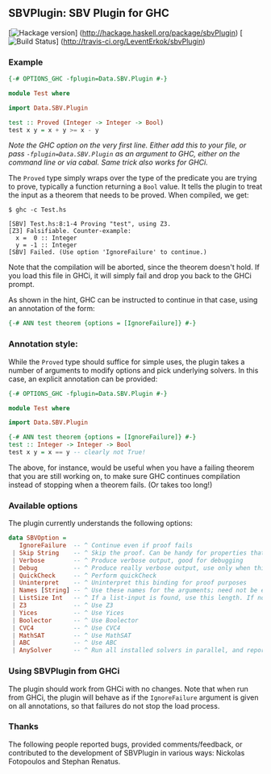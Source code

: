 ## SBVPlugin: SBV Plugin for GHC

[![Hackage version](http://budueba.com/hackage/sbvPlugin)]
		   (http://hackage.haskell.org/package/sbvPlugin)
[![Build Status](http://img.shields.io/travis/LeventErkok/sbvPlugin.svg?label=Build)]
                (http://travis-ci.org/LeventErkok/sbvPlugin)

### Example

```haskell
{-# OPTIONS_GHC -fplugin=Data.SBV.Plugin #-}

module Test where

import Data.SBV.Plugin

test :: Proved (Integer -> Integer -> Bool)
test x y = x + y >= x - y
```

*Note the GHC option on the very first line. Either add this to your file, or pass `-fplugin=Data.SBV.Plugin` as an
argument to GHC, either on the command line or via cabal. Same trick also works for GHCi.*

The `Proved` type simply wraps over the type of the predicate you are trying to prove, typically a function
returning a `Bool` value. It tells the plugin to treat the input as a theorem that needs to be proved.
When compiled, we get:

```
$ ghc -c Test.hs

[SBV] Test.hs:8:1-4 Proving "test", using Z3.
[Z3] Falsifiable. Counter-example:
  x =  0 :: Integer
  y = -1 :: Integer
[SBV] Failed. (Use option 'IgnoreFailure' to continue.)
```

Note that the compilation will be aborted, since the theorem doesn't hold. If you load this file in GHCi, it will simply
fail and drop you back to the GHCi prompt.

As shown in the hint, GHC
can be instructed to continue in that case, using an annotation of the form:

```haskell
{-# ANN test theorem {options = [IgnoreFailure]} #-}
```

### Annotation style:
While the `Proved` type should suffice for simple uses, the plugin takes a number of arguments to modify
options and pick underlying solvers. In this case, an explicit annotation can be provided:

```haskell
{-# OPTIONS_GHC -fplugin=Data.SBV.Plugin #-}

module Test where

import Data.SBV.Plugin

{-# ANN test theorem {options = [IgnoreFailure]} #-}
test :: Integer -> Integer -> Bool
test x y = x == y -- clearly not True!
```

The above, for instance, would be useful when you have a failing theorem that you are still working on, to make sure
GHC continues compilation instead of stopping when a theorem fails. (Or takes too long!)

### Available options

The plugin currently understands the following options:

```haskell
data SBVOption =
   IgnoreFailure  -- ^ Continue even if proof fails
 | Skip String    -- ^ Skip the proof. Can be handy for properties that we currently do not want to focus on.
 | Verbose        -- ^ Produce verbose output, good for debugging
 | Debug          -- ^ Produce really verbose output, use only when things go really wrong!
 | QuickCheck     -- ^ Perform quickCheck
 | Uninterpret    -- ^ Uninterpret this binding for proof purposes
 | Names [String] -- ^ Use these names for the arguments; need not be exhaustive
 | ListSize Int   -- ^ If a list-input is found, use this length. If not specified, we will complain!
 | Z3             -- ^ Use Z3
 | Yices          -- ^ Use Yices
 | Boolector      -- ^ Use Boolector
 | CVC4           -- ^ Use CVC4
 | MathSAT        -- ^ Use MathSAT
 | ABC            -- ^ Use ABC
 | AnySolver      -- ^ Run all installed solvers in parallel, and report the result from the first to finish
```

### Using SBVPlugin from GHCi
The plugin should work from GHCi with no changes.  Note that when run from GHCi, the plugin will
behave as if the `IgnoreFailure` argument is given on all annotations, so that failures do not stop
the load process.

### Thanks
The following people reported bugs, provided comments/feedback, or contributed to the development of SBVPlugin in
various ways: Nickolas Fotopoulos and Stephan Renatus.
